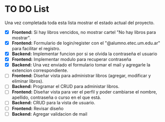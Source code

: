 # TO DO List

Una vez completada toda esta lista mostrar el estado actual del proyecto.

 - [x] **Frontend:** Si hay libros vencidos, no mostrar cartel "No hay libros para mostrar".
 - [x] **Frontend:** Formulario de login/register con el "@alumno.etec.um.edu.ar" para facilitar el registro.
 - [x] **Backend:** Implementar funcion por si se olvida la contraseña el usuario
 - [x] **Frontend:** Implementar modulo para recuperar contraseña
 - [x] **Backend:** Una vez enviado el formulario tomar el mail y agregarle la extencion correspondiente.
 - [ ] **Frontend:** Diseñar vista para administrar libros (agregar, modificar y eliminar libros).
 - [ ] **Backend:** Programar el CRUD para administar libros.
 - [ ] **Frontend:** Diseñar vista para ver el perfil y poder cambiarse el nombre, apellido, contraseña o curso en el que está.
 - [ ] **Backend:** CRUD para la vista de usuario.
 - [ ] **Frontend:** Revisar diseño
 - [ ] **Backend:** Agregar validacion de mail